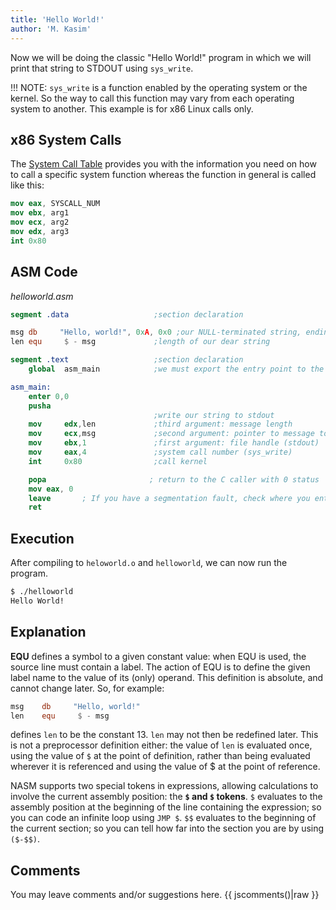 ```yaml
---
title: 'Hello World!'
author: 'M. Kasim'
---
```


Now we will be doing the classic "Hello World!" program in which we will print that string to STDOUT using `sys_write`. 

!!! NOTE: `sys_write` is a function enabled by the operating system or the kernel. So the way to call this function may vary from each operating system to another. This example is for x86 Linux calls only.

## x86 System Calls
The [System Call Table](https://srv2.mysnet.me/resources/linux-system-call-table.html) provides you with the information you need on how to call a specific system function whereas the function in general is called like this:

```nasm
mov eax, SYSCALL_NUM
mov ebx, arg1
mov ecx, arg2
mov edx, arg3
int 0x80
```

## ASM Code

_helloworld.asm_
```nasm
segment .data                   ;section declaration

msg db     "Hello, world!", 0xA, 0x0 ;our NULL-terminated string, ending with 0xA (lf) or 0xD (CR)
len equ     $ - msg             ;length of our dear string

segment .text                   ;section declaration
    global  asm_main            ;we must export the entry point to the ELF linker or loader

asm_main:
    enter 0,0
    pusha
                                ;write our string to stdout
    mov     edx,len             ;third argument: message length
    mov     ecx,msg             ;second argument: pointer to message to write
    mov     ebx,1               ;first argument: file handle (stdout)
    mov     eax,4               ;system call number (sys_write)
    int     0x80                ;call kernel

    popa                       ; return to the C caller with 0 status
    mov eax, 0
    leave		; If you have a segmentation fault, check where you enter and leave
    ret
```

## Execution
After compiling to `heloworld.o` and `helloworld`, we can now run the program.

``` bash
$ ./helloworld
Hello World!
```


## Explanation
**EQU** defines a symbol to a given constant value: when EQU is used, the source line must contain a label. The action of EQU is to define the given label name to the value of its (only) operand. This definition is absolute, and cannot change later. So, for example:

```NASM
msg    db     "Hello, world!"
len    equ     $ - msg
```

defines `len` to be the constant 13. `len` may not then be redefined later. This is not a preprocessor definition either: the value of `len` is evaluated once, using the value of `$` at the point of definition, rather than being evaluated wherever it is referenced and using the value of $ at the point of reference.

NASM supports two special tokens in expressions, allowing calculations to involve the current assembly position: the **`$` and `$` tokens**. `$` evaluates to the assembly position at the beginning of the line containing the expression; so you can code an infinite loop using `JMP $`.
`$$` evaluates to the beginning of the current section; so you can tell how far into the section you are by using `($-$$)`.

## Comments
You may leave comments and/or suggestions here.
{{ jscomments()|raw }}